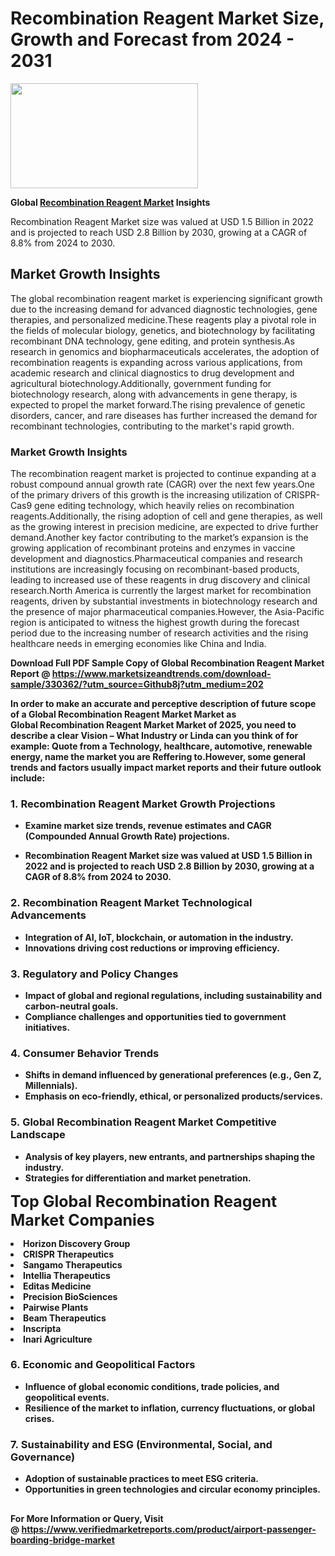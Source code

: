 <H1>Recombination Reagent Market Size, Growth and Forecast from 2024 - 2031</H1><img class="aligncenter size-medium wp-image-584254" src="https://thirdeyenews.in/wp-content/uploads/2024/09/Global-Market-Research-300x168.jpeg" alt="" width="300" height="168" /><p><strong>Global&nbsp;<a href="https://www.marketsizeandtrends.com/download-sample/330362/?utm_source=Github8j?utm_medium=202">Recombination Reagent Market</a> Insights</strong></p><p>Recombination Reagent Market size was valued at USD 1.5 Billion in 2022 and is projected to reach USD 2.8 Billion by 2030, growing at a CAGR of 8.8% from 2024 to 2030.</p><p><h2>Market Growth Insights</h2> The global recombination reagent market is experiencing significant growth due to the increasing demand for advanced diagnostic technologies, gene therapies, and personalized medicine.These reagents play a pivotal role in the fields of molecular biology, genetics, and biotechnology by facilitating recombinant DNA technology, gene editing, and protein synthesis.As research in genomics and biopharmaceuticals accelerates, the adoption of recombination reagents is expanding across various applications, from academic research and clinical diagnostics to drug development and agricultural biotechnology.Additionally, government funding for biotechnology research, along with advancements in gene therapy, is expected to propel the market forward.The rising prevalence of genetic disorders, cancer, and rare diseases has further increased the demand for recombinant technologies, contributing to the market's rapid growth.<strong></strong> <h3>Market Growth Insights</h3> The recombination reagent market is projected to continue expanding at a robust compound annual growth rate (CAGR) over the next few years.One of the primary drivers of this growth is the increasing utilization of CRISPR-Cas9 gene editing technology, which heavily relies on recombination reagents.Additionally, the rising adoption of cell and gene therapies, as well as the growing interest in precision medicine, are expected to drive further demand.Another key factor contributing to the market’s expansion is the growing application of recombinant proteins and enzymes in vaccine development and diagnostics.Pharmaceutical companies and research institutions are increasingly focusing on recombinant-based products, leading to increased use of these reagents in drug discovery and clinical research.North America is currently the largest market for recombination reagents, driven by substantial investments in biotechnology research and the presence of major pharmaceutical companies.However, the Asia-Pacific region is anticipated to witness the highest growth during the forecast period due to the increasing number of research activities and the rising healthcare needs in emerging economies like China and India.<strong></p><p><span class=""><strong>Download Full PDF Sample Copy of Global Recombination Reagent Market Report</strong> @ <a href="https://www.marketsizeandtrends.com/download-sample/330362/?utm_source=Github8j?utm_medium=202" target="_blank">https://www.marketsizeandtrends.com/download-sample/330362/?utm_source=Github8j?utm_medium=202</a></span></p><p>In order to make an accurate and perceptive description of future scope of a Global&nbsp;Recombination Reagent Market Market as Global&nbsp;Recombination Reagent Market Market of 2025, you need to describe a clear Vision &ndash; What Industry or Linda can you think of for example: Quote from a Technology, healthcare, automotive, renewable energy, name the market you are Reffering to.However, some general trends and factors usually impact market reports and their future outlook include:</p><h3>1.&nbsp;<strong>Recombination Reagent Market Growth Projections</strong></h3><ul><li>Examine market size trends, revenue estimates and CAGR (Compounded Annual Growth Rate) projections.</li><li><p>Recombination Reagent Market size was valued at USD 1.5 Billion in 2022 and is projected to reach USD 2.8 Billion by 2030, growing at a CAGR of 8.8% from 2024 to 2030.</p></li></ul><h3>2.&nbsp;<strong>Recombination Reagent Market Technological Advancements</strong></h3><ul><li>Integration of AI, IoT, blockchain, or automation in the industry.</li><li>Innovations driving cost reductions or improving efficiency.</li></ul><h3>3.&nbsp;<strong>Regulatory and Policy Changes</strong></h3><ul><li>Impact of global and regional regulations, including sustainability and carbon-neutral goals.</li><li>Compliance challenges and opportunities tied to government initiatives.</li></ul><h3>4.&nbsp;<strong>Consumer Behavior Trends</strong></h3><ul><li>Shifts in demand influenced by generational preferences (e.g., Gen Z, Millennials).</li><li>Emphasis on eco-friendly, ethical, or personalized products/services.</li></ul><h3>5.&nbsp;<strong>Global Recombination Reagent Market Competitive Landscape</strong></h3><ul><li>Analysis of key players, new entrants, and partnerships shaping the industry.</li><li>Strategies for differentiation and market penetration.</li></ul><p data-pm-slice="1 1 []"><span style="color: inherit; font-family: inherit; font-size: 25px;">Top Global Recombination Reagent Market Companies</span></p><div class="" data-test-id=""><p><li>Horizon Discovery Group</li><li> CRISPR Therapeutics</li><li> Sangamo Therapeutics</li><li> Intellia Therapeutics</li><li> Editas Medicine</li><li> Precision BioSciences</li><li> Pairwise Plants</li><li> Beam Therapeutics</li><li> Inscripta</li><li> Inari Agriculture</li></p></div><h3>6.&nbsp;<strong>Economic and Geopolitical Factors</strong></h3><ul><li>Influence of global economic conditions, trade policies, and geopolitical events.</li><li>Resilience of the market to inflation, currency fluctuations, or global crises.</li></ul><h3>7.&nbsp;<strong>Sustainability and ESG (Environmental, Social, and Governance)</strong></h3><ul><li>Adoption of sustainable practices to meet ESG criteria.</li><li>Opportunities in green technologies and circular economy principles.</li></ul><h2><strong style="font-size: 14px;">For More Information or Query, Visit @&nbsp;</strong><a style="background-color: #ffffff; font-size: 14px;" href="https://www.marketsizeandtrends.com/report/recombination-reagent-market/" target="_blank">https://www.verifiedmarketreports.com/product/airport-passenger-boarding-bridge-market</a></h2>